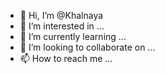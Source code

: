 - 👋 Hi, I’m @Khalnaya
- 👀 I’m interested in ...
- 🌱 I’m currently learning ...
- 💞️ I’m looking to collaborate on ...
- 📫 How to reach me ...

<!---
Khalnaya/Khalnaya is a ✨ special ✨ repository because its `README.md` (this file) appears on your GitHub profile.
You can click the Preview link to take a look at your changes.
--->
